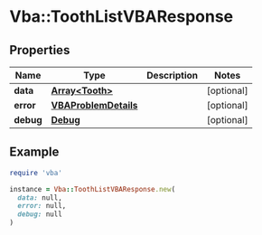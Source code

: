 # Vba::ToothListVBAResponse

## Properties

| Name | Type | Description | Notes |
| ---- | ---- | ----------- | ----- |
| **data** | [**Array&lt;Tooth&gt;**](Tooth.md) |  | [optional] |
| **error** | [**VBAProblemDetails**](VBAProblemDetails.md) |  | [optional] |
| **debug** | [**Debug**](Debug.md) |  | [optional] |

## Example

```ruby
require 'vba'

instance = Vba::ToothListVBAResponse.new(
  data: null,
  error: null,
  debug: null
)
```

